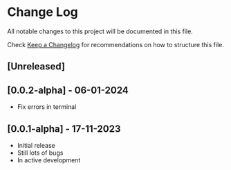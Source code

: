 # Change Log

All notable changes to this project will be documented in this file.

Check [Keep a Changelog](http://keepachangelog.com/) for recommendations on how to structure this file.

## [Unreleased]

## [0.0.2-alpha] - 06-01-2024
- Fix errors in terminal

## [0.0.1-alpha] - 17-11-2023
- Initial release
- Still lots of bugs
- In active development